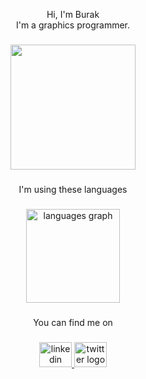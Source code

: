 <p align="center">Hi, I'm Burak<br>I'm a graphics programmer.</p>

###

<div align="center">
  <img height="200" src="https://media.tenor.com/FYsjyvi3C7kAAAAi/rupert-cat.gif"  />
</div>

###

<p align="center">I'm using these languages</p>

###

<div align="center">
  <img src="https://github-readme-stats.vercel.app/api/top-langs?username=burak-efe&locale=en&hide_title=false&layout=compact&card_width=320&langs_count=4&theme=dracula&hide_border=false&order=2" height="150" alt="languages graph"  />
</div>

###

<p align="center">You can find me on</p>

###

<div align="center">
  <a href="https://www.linkedin.com/in/burakefe-dev/" target="_blank">
    <img src="https://raw.githubusercontent.com/maurodesouza/profile-readme-generator/master/src/assets/icons/social/linkedin/default.svg" width="52" height="40" alt="linkedin logo"  />
  </a>
  <a href="https://x.com/icauroboros" target="_blank">
    <img src="https://raw.githubusercontent.com/maurodesouza/profile-readme-generator/master/src/assets/icons/social/twitter/default.svg" width="52" height="40" alt="twitter logo"  />
  </a>
</div>

###
